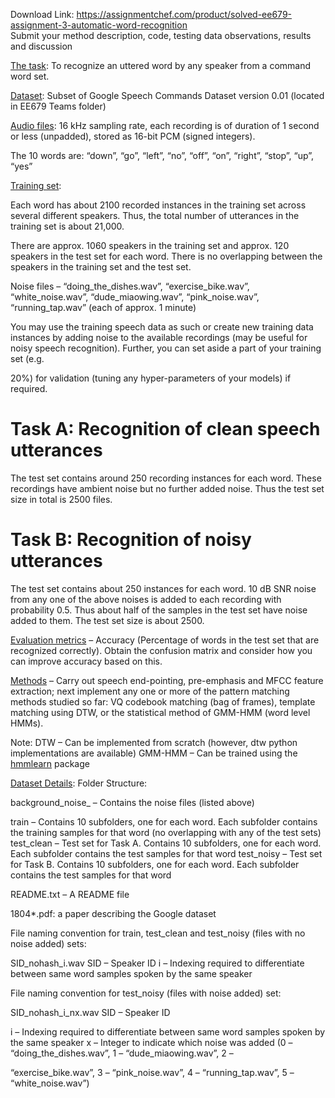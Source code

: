 Download Link: https://assignmentchef.com/product/solved-ee679-assignment-3-automatic-word-recognition
<br>
Submit your method description, code, testing data observations, results and discussion

<u>The task</u>: To recognize an uttered word by any speaker from a command word set.

<u>Dataset</u>: Subset of Google Speech Commands Dataset version 0.01 (located in EE679 Teams folder)

<u>Audio files</u>: 16 kHz sampling rate, each recording is of duration of 1 second or less (unpadded), stored as 16-bit PCM (signed integers).

The 10 words are: “down”, “go”, “left”,  “no”, “off”, “on”, “right”, “stop”, “up”, “yes”

<u>Training set</u>:

Each word has about 2100 recorded instances in the training set across several different speakers. Thus, the total number of utterances in the training set is about 21,000.

There are approx. 1060 speakers in the training set and approx. 120 speakers in the test set for each word. There is no overlapping between the speakers in the training set and the test set.

Noise files – “doing_the_dishes.wav”, “exercise_bike.wav”, “white_noise.wav”, “dude_miaowing.wav”,  “pink_noise.wav”, “running_tap.wav” (each of approx. 1 minute)

You may use the training speech data as such or create new training data instances by adding noise to the available recordings (may be useful for noisy speech recognition).  Further, you can set aside a part of your training set (e.g.

20%) for validation (tuning any hyper-parameters of your models) if required.

<h1>Task A: Recognition of clean speech utterances</h1>

The test set contains around 250 recording instances for each word. These recordings have ambient noise but no further added noise.  Thus the test set size in total is 2500 files.

<h1>Task B: Recognition of noisy utterances</h1>

The test set contains about 250 instances for each word.  10 dB SNR noise from any one of the above noises is added to each recording with probability 0.5.  Thus about half of the samples in the test set have noise added to them. The test set size is about 2500.

<u>Evaluation metrics</u> – Accuracy (Percentage of words in the test set that are recognized correctly).  Obtain the confusion matrix and consider how you can improve accuracy based on this.

<u>Methods</u> – Carry out speech end-pointing, pre-emphasis and MFCC feature extraction; next implement any one or more of the pattern matching methods studied so far: VQ codebook matching (bag of frames), template matching using DTW, or the statistical method of GMM-HMM (word level HMMs).

Note: DTW – Can be implemented from scratch (however, dtw python implementations are available) GMM-HMM – Can be trained using the <u>hmmlearn</u> package

<u>Dataset Details</u>: Folder Structure:

background_noise_ – Contains the noise files (listed above)

train – Contains 10 subfolders, one for each word. Each subfolder contains the training samples for that word (no overlapping with any of the test sets) test_clean – Test set for Task A. Contains 10 subfolders, one for each word. Each subfolder contains the test samples for that word test_noisy – Test set for Task B. Contains 10 subfolders, one for each word. Each subfolder contains the test samples for that word

README.txt – A README file

1804*.pdf: a paper describing the Google dataset

File naming convention for train, test_clean and test_noisy (files with no noise added) sets:

SID_nohash_i.wav SID – Speaker ID i – Indexing required to differentiate between same word samples spoken by the same speaker

File naming convention for test_noisy (files with noise added) set:

SID_nohash_i_nx.wav SID – Speaker ID

i – Indexing required to differentiate between same word samples spoken by the same speaker x – Integer to indicate which noise was added (0 – “doing_the_dishes.wav”, 1 – “dude_miaowing.wav”, 2 –

“exercise_bike.wav”, 3 – “pink_noise.wav”, 4 – “running_tap.wav”, 5 – “white_noise.wav”)